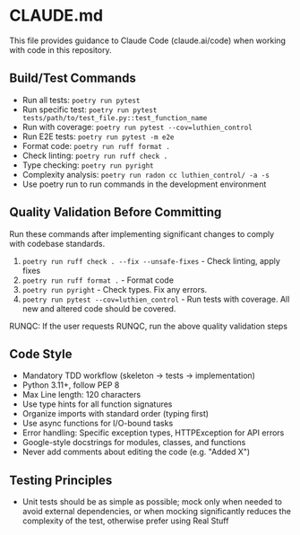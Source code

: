 # CLAUDE.md

This file provides guidance to Claude Code (claude.ai/code) when working with code in this repository.

## Build/Test Commands
- Run all tests: `poetry run pytest`
- Run specific test: `poetry run pytest tests/path/to/test_file.py::test_function_name`
- Run with coverage: `poetry run pytest --cov=luthien_control`
- Run E2E tests: `poetry run pytest -m e2e`
- Format code: `poetry run ruff format .`
- Check linting: `poetry run ruff check .`
- Type checking: `poetry run pyright`
- Complexity analysis: `poetry run radon cc luthien_control/ -a -s`
- Use poetry run to run commands in the development environment

## Quality Validation Before Committing
Run these commands after implementing significant changes to comply with codebase standards.
1. `poetry run ruff check . --fix --unsafe-fixes` - Check linting, apply fixes
2. `poetry run ruff format .` - Format code
3. `poetry run pyright` - Check types. Fix any errors.
4. `poetry run pytest --cov=luthien_control` - Run tests with coverage. All new and altered code should be covered.

RUNQC: If the user requests RUNQC, run the above quality validation steps

## Code Style
- Mandatory TDD workflow (skeleton → tests → implementation)
- Python 3.11+, follow PEP 8
- Max Line length: 120 characters
- Use type hints for all function signatures
- Organize imports with standard order (typing first)
- Use async functions for I/O-bound tasks
- Error handling: Specific exception types, HTTPException for API errors
- Google-style docstrings for modules, classes, and functions
- Never add comments about editing the code (e.g. "Added X")

## Testing Principles
- Unit tests should be as simple as possible; mock only when needed to avoid external dependencies, or when mocking significantly reduces the complexity of the test, otherwise prefer using Real Stuff